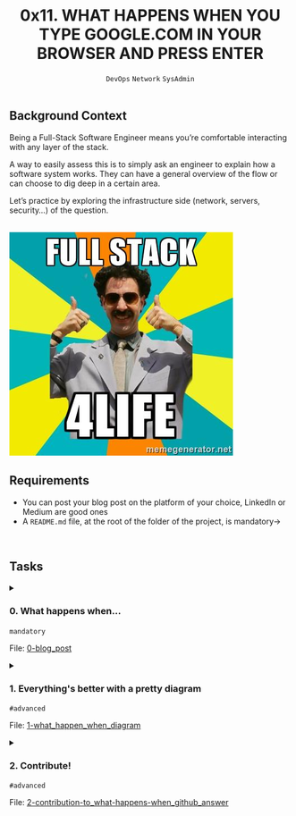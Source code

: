 <h1 align="center"><b>0x11. WHAT HAPPENS WHEN YOU TYPE GOOGLE.COM IN YOUR BROWSER AND PRESS ENTER</b></h1>
<div align="center"><code>DevOps</code> <code>Network</code> <code>SysAdmin</code></div>

<br>

## Background Context
Being a Full-Stack Software Engineer means you’re comfortable interacting with any layer of the stack.

A way to easily assess this is to simply ask an engineer to explain how a software system works. They can have a general overview of the flow or can choose to dig deep in a certain area.

Let’s practice by exploring the infrastructure side (network, servers, security…) of the question.

<br>
<img src="https://github.com/codenvibes/alx-system_engineering-devops/blob/master/0x11-what_happens_when_your_type_google_com_in_your_browser_and_press_enter/images/background_context.jpg">


<br>

## Requirements
- You can post your blog post on the platform of your choice, LinkedIn or Medium are good ones
- A `README.md` file, at the root of the folder of the project, is mandatory->

<!-- ## More Info -->

<br>

## Tasks
<details>
<summary>

### 0. What happens when...
`mandatory`

File: [0-blog_post]()
</summary>

This question is a classic and still widely used interview question for many types of software engineering position. It is used to assess a candidate’s general knowledge of how the web stack works on top of the internet. One important guideline to begin answering this question is that you should ask your interviewer whether they would like you to focus in on one specific area of the workflow. For a front-end position they may want you to talk at length about how the DOM is rendering. For an SRE position they may want you to go into the load balancing mechanism.

This question is a good test of whether you understand DNS. Many software engineering candidates struggle with this concept, so if you do well on this question, you are already way ahead of the curve. If you take this project seriously and write an excellent article, it may be something that will grab the attention of future employers.

Write a blog post explaining what happens when you type https://www.google.com in your browser and press Enter.

Requirements, your post must cover:

DNS request
TCP/IP
Firewall
HTTPS/SSL
Load-balancer
Web server
Application server
Database
Publish your blog post on Medium or LinkedIn; share the URL of your blog post in your answer file and in the field below.

Please, remember that these blogs must be written in English to further your technical ability in a variety of settings.
</details>

<details>
<summary>

### 1. Everything's better with a pretty diagram
`#advanced`

File: [1-what_happen_when_diagram]()
</summary>


</details>

<details>
<summary>

### 2. Contribute!
`#advanced`

File: [2-contribution-to_what-happens-when_github_answer]()
</summary>


</details>

